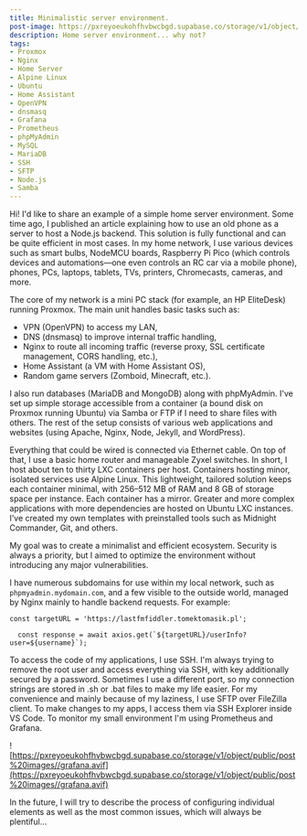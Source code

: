 ```yaml
---
title: Minimalistic server environment.
post-image: https://pxreyoeukohfhvbwcbgd.supabase.co/storage/v1/object/public/post%20images//desk.avif
description: Home server environment... why not?
tags:
- Proxmox
- Nginx
- Home Server
- Alpine Linux
- Ubuntu
- Home Assistant
- OpenVPN
- dnsmasq
- Grafana
- Prometheus
- phpMyAdmin
- MySQL
- MariaDB
- SSH
- SFTP
- Node.js
- Samba
---
```


Hi! I'd like to share an example of a simple home server environment. Some time ago, I published an article explaining how to use an old phone as a server to host a Node.js backend. This solution is fully functional and can be quite efficient in most cases. In my home network, I use various devices such as smart bulbs, NodeMCU boards, Raspberry Pi Pico (which controls devices and automations—one even controls an RC car via a mobile phone), phones, PCs, laptops, tablets, TVs, printers, Chromecasts, cameras, and more.

The core of my network is a mini PC stack (for example, an HP EliteDesk) running Proxmox. The main unit handles basic tasks such as:

-   VPN (OpenVPN) to access my LAN,
-   DNS (dnsmasq) to improve internal traffic handling,
-   Nginx to route all incoming traffic (reverse proxy, SSL certificate management, CORS handling, etc.),
-   Home Assistant (a VM with Home Assistant OS),
-   Random game servers (Zomboid, Minecraft, etc.).

I also run databases (MariaDB and MongoDB) along with phpMyAdmin. I've set up simple storage accessible from a container (a bound disk on Proxmox running Ubuntu) via Samba or FTP if I need to share files with others. The rest of the setup consists of various web applications and websites (using Apache, Nginx, Node, Jekyll, and WordPress).

Everything that could be wired is connected via Ethernet cable. On top of that, I use a basic home router and manageable Zyxel switches. In short, I host about ten to thirty LXC containers per host. Containers hosting minor, isolated services use Alpine Linux. This lightweight, tailored solution keeps each container minimal, with 256–512 MB of RAM and 8 GB of storage space per instance. Each container has a mirror. Greater and more complex applications with more dependencies are hosted on Ubuntu LXC instances. I’ve created my own templates with preinstalled tools such as Midnight Commander, Git, and others.

My goal was to create a minimalist and efficient ecosystem. Security is always a priority, but I aimed to optimize the environment without introducing any major vulnerabilities.

I have numerous subdomains for use within my local network, such as `phpmyadmin.mydomain.com`, and a few visible to the outside world, managed by Nginx mainly to handle backend requests. For example:

    const targetURL = 'https://lastfmfiddler.tomektomasik.pl';

      const response = await axios.get(`${targetURL}/userInfo?user=${username}`);

To access the code of my applications, I use SSH. I'm always trying to remove the root user and access everything via SSH, with key additionally secured by a password. Sometimes I use a different port, so my connection strings are stored in .sh or .bat files to make my life easier. For my convenience and mainly because of my laziness, I use SFTP over FileZilla client. To make changes to my apps, I access them via SSH Explorer inside VS Code.
To monitor my small environment I'm using Prometheus and Grafana.


![https://pxreyoeukohfhvbwcbgd.supabase.co/storage/v1/object/public/post%20images//grafana.avif](https://pxreyoeukohfhvbwcbgd.supabase.co/storage/v1/object/public/post%20images//grafana.avif)


In the future, I will try to describe the process of configuring individual elements as well as the most common issues, which will always be plentiful...